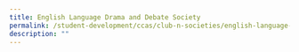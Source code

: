 ```yaml
---
title: English Language Drama and Debate Society
permalink: /student-development/ccas/club-n-societies/english-language-drama-and-debate-society/
description: ""
---
```

